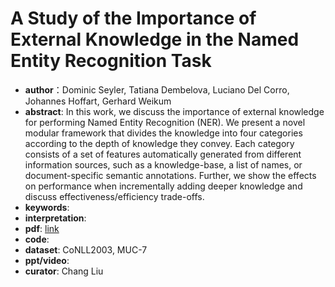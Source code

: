 # A Study of the Importance of External Knowledge in the Named Entity Recognition Task
* **author**：Dominic Seyler, Tatiana Dembelova, Luciano Del Corro, Johannes Hoffart, Gerhard Weikum
* **abstract**: In this work, we discuss the importance of external knowledge for performing Named Entity Recognition (NER). We present a novel modular framework that divides the knowledge into four categories according to the depth of knowledge they convey. Each category consists of a set of features automatically generated from different information sources, such as a knowledge-base, a list of names, or document-specific semantic annotations. Further, we show the effects on performance when incrementally adding deeper knowledge and discuss effectiveness/efficiency trade-offs.
* **keywords**: 
* **interpretation**: 
* **pdf**:  [link](https://www.aclweb.org/anthology/P18-2039.pdf)
* **code**: 
* **dataset**: CoNLL2003, MUC-7
* **ppt/video**: 
* **curator**: Chang Liu
